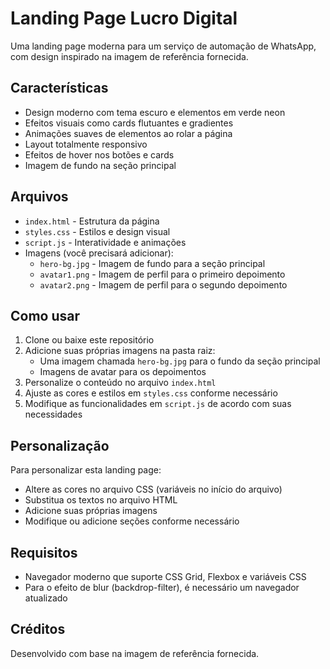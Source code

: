 # Landing Page Lucro Digital

Uma landing page moderna para um serviço de automação de WhatsApp, com design inspirado na imagem de referência fornecida.

## Características

- Design moderno com tema escuro e elementos em verde neon
- Efeitos visuais como cards flutuantes e gradientes
- Animações suaves de elementos ao rolar a página
- Layout totalmente responsivo
- Efeitos de hover nos botões e cards
- Imagem de fundo na seção principal

## Arquivos

- `index.html` - Estrutura da página
- `styles.css` - Estilos e design visual
- `script.js` - Interatividade e animações
- Imagens (você precisará adicionar):
  - `hero-bg.jpg` - Imagem de fundo para a seção principal
  - `avatar1.png` - Imagem de perfil para o primeiro depoimento
  - `avatar2.png` - Imagem de perfil para o segundo depoimento

## Como usar

1. Clone ou baixe este repositório
2. Adicione suas próprias imagens na pasta raiz:
   - Uma imagem chamada `hero-bg.jpg` para o fundo da seção principal
   - Imagens de avatar para os depoimentos
3. Personalize o conteúdo no arquivo `index.html`
4. Ajuste as cores e estilos em `styles.css` conforme necessário
5. Modifique as funcionalidades em `script.js` de acordo com suas necessidades

## Personalização

Para personalizar esta landing page:

- Altere as cores no arquivo CSS (variáveis no início do arquivo)
- Substitua os textos no arquivo HTML
- Adicione suas próprias imagens
- Modifique ou adicione seções conforme necessário

## Requisitos

- Navegador moderno que suporte CSS Grid, Flexbox e variáveis CSS
- Para o efeito de blur (backdrop-filter), é necessário um navegador atualizado

## Créditos

Desenvolvido com base na imagem de referência fornecida. 